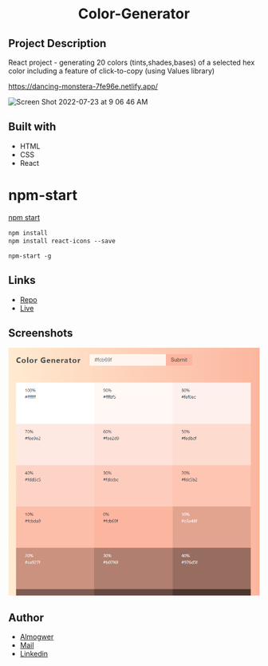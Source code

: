 <h1 align="center">Color-Generator</h1>

## Project Description

React project - generating 20 colors (tints,shades,bases) of a selected hex color including a feature of click-to-copy
(using Values library)

https://dancing-monstera-7fe96e.netlify.app/

![Screen Shot 2022-07-23 at 9 06 46 AM](https://user-images.githubusercontent.com/92414210/180613310-f43e1514-34e2-4ac9-80e7-ea6517affab8.png)


## Built with

- HTML
- CSS
- React

# npm-start

[npm start](https://docs.npmjs.com/cli/v7/commands/npm-start)

```
npm install
npm install react-icons --save
```

```
npm-start -g

```

## Links

- [Repo](https://github.com/AlmogWer/color-generator "Color-Generator Repo")
- [Live](https://almogwer-color-generator.netlify.app/ "Live View")

## Screenshots

![](img/Capture.PNG "Home Page")

## Author

- [Almogwer](https://github.com/almogwer)
- [Mail](mailto:Almogish@gmail.com?Subject=Hi% "Hi!")
- [Linkedin](https://www.linkedin.com/in/almogwertzberger/)
